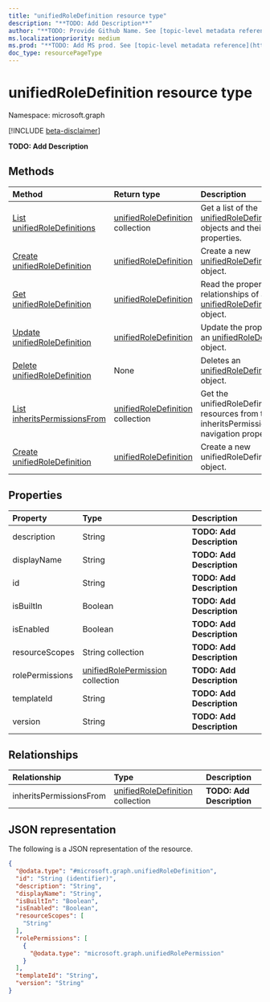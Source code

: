 ```yaml
---
title: "unifiedRoleDefinition resource type"
description: "**TODO: Add Description**"
author: "**TODO: Provide Github Name. See [topic-level metadata reference](https://msgo.azurewebsites.net/add/document/guidelines/metadata.html#topic-level-metadata)**"
ms.localizationpriority: medium
ms.prod: "**TODO: Add MS prod. See [topic-level metadata reference](https://msgo.azurewebsites.net/add/document/guidelines/metadata.html#topic-level-metadata)**"
doc_type: resourcePageType
---
```


# unifiedRoleDefinition resource type

Namespace: microsoft.graph

[!INCLUDE [beta-disclaimer](../../includes/beta-disclaimer.md)]

**TODO: Add Description**

## Methods
|Method|Return type|Description|
|:---|:---|:---|
|[List unifiedRoleDefinitions](../api/unifiedroledefinition-list.md)|[unifiedRoleDefinition](../resources/unifiedroledefinition.md) collection|Get a list of the [unifiedRoleDefinition](../resources/unifiedroledefinition.md) objects and their properties.|
|[Create unifiedRoleDefinition](../api/rbacapplication-post-roledefinitions.md)|[unifiedRoleDefinition](../resources/unifiedroledefinition.md)|Create a new [unifiedRoleDefinition](../resources/unifiedroledefinition.md) object.|
|[Get unifiedRoleDefinition](../api/unifiedroledefinition-get.md)|[unifiedRoleDefinition](../resources/unifiedroledefinition.md)|Read the properties and relationships of an [unifiedRoleDefinition](../resources/unifiedroledefinition.md) object.|
|[Update unifiedRoleDefinition](../api/unifiedroledefinition-update.md)|[unifiedRoleDefinition](../resources/unifiedroledefinition.md)|Update the properties of an [unifiedRoleDefinition](../resources/unifiedroledefinition.md) object.|
|[Delete unifiedRoleDefinition](../api/unifiedroledefinition-delete.md)|None|Deletes an [unifiedRoleDefinition](../resources/unifiedroledefinition.md) object.|
|[List inheritsPermissionsFrom](../api/unifiedroledefinition-list-inheritspermissionsfrom.md)|[unifiedRoleDefinition](../resources/unifiedroledefinition.md) collection|Get the unifiedRoleDefinition resources from the inheritsPermissionsFrom navigation property.|
|[Create unifiedRoleDefinition](../api/unifiedroledefinition-post-inheritspermissionsfrom.md)|[unifiedRoleDefinition](../resources/unifiedroledefinition.md)|Create a new unifiedRoleDefinition object.|

## Properties
|Property|Type|Description|
|:---|:---|:---|
|description|String|**TODO: Add Description**|
|displayName|String|**TODO: Add Description**|
|id|String|**TODO: Add Description**|
|isBuiltIn|Boolean|**TODO: Add Description**|
|isEnabled|Boolean|**TODO: Add Description**|
|resourceScopes|String collection|**TODO: Add Description**|
|rolePermissions|[unifiedRolePermission](../resources/unifiedrolepermission.md) collection|**TODO: Add Description**|
|templateId|String|**TODO: Add Description**|
|version|String|**TODO: Add Description**|

## Relationships
|Relationship|Type|Description|
|:---|:---|:---|
|inheritsPermissionsFrom|[unifiedRoleDefinition](../resources/unifiedroledefinition.md) collection|**TODO: Add Description**|

## JSON representation
The following is a JSON representation of the resource.
<!-- {
  "blockType": "resource",
  "keyProperty": "id",
  "@odata.type": "microsoft.graph.unifiedRoleDefinition",
  "openType": false
}
-->
``` json
{
  "@odata.type": "#microsoft.graph.unifiedRoleDefinition",
  "id": "String (identifier)",
  "description": "String",
  "displayName": "String",
  "isBuiltIn": "Boolean",
  "isEnabled": "Boolean",
  "resourceScopes": [
    "String"
  ],
  "rolePermissions": [
    {
      "@odata.type": "microsoft.graph.unifiedRolePermission"
    }
  ],
  "templateId": "String",
  "version": "String"
}
```

